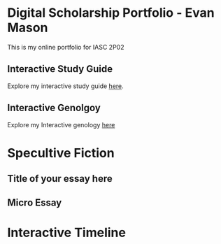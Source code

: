 # Digital Scholarship Portfolio - Evan Mason

This is my online portfolio for IASC 2P02

## Interactive Study Guide
Explore my interactive study guide [here](2P02Team1InteractiveStudyGuide.html).
## Interactive Genolgoy
Explore my Interactive genology [here](InteractiveGenology.html)

# Specultive Fiction
## Title of your essay here
## Micro Essay

# Interactive Timeline
